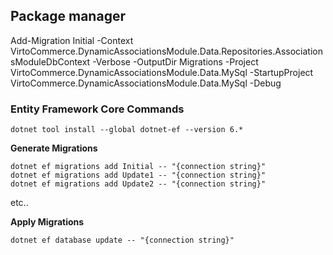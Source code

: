
## Package manager 
Add-Migration Initial -Context VirtoCommerce.DynamicAssociationsModule.Data.Repositories.AssociationsModuleDbContext  -Verbose -OutputDir Migrations -Project VirtoCommerce.DynamicAssociationsModule.Data.MySql -StartupProject VirtoCommerce.DynamicAssociationsModule.Data.MySql  -Debug



### Entity Framework Core Commands
```
dotnet tool install --global dotnet-ef --version 6.*
```

**Generate Migrations**

```
dotnet ef migrations add Initial -- "{connection string}"
dotnet ef migrations add Update1 -- "{connection string}"
dotnet ef migrations add Update2 -- "{connection string}"
```

etc..

**Apply Migrations**

`dotnet ef database update -- "{connection string}"`
